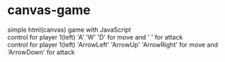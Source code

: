 # canvas-game
simple html(canvas) game with JavaScript
<br>
control for player 1(left) 'A' 'W' 'D' for move and ' ' for attack
<br>
control for player 1(left) 'ArrowLeft' 'ArrowUp' 'ArrowRight' for move and 'ArrowDown' for attack
